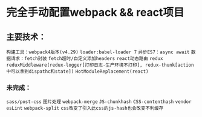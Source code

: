 # 完全手动配置webpack && react项目
## 主要技术：
```构建工具：webpack4版本(v4.29)```
```loader:babel-loader 7```
```异步ES7：async await```
```数据请求：fetch封装```
```fetch超时/自定义添加headers```
```react动态路由```
```redux```
```reduxMiddleware(redux-logger[打印日志-生产环境不打印], redux-thunk[action中可以拿到dispathc和state])```
```HotModuleReplacement(react)```
### 未完成：
```sass/post-css```
```图片处理```
```webpack-merge```
```JS-chunkhash```
```CSS-contenthash```
```vendor```
```esLint```
```webpack-split```
```css改变了引入此css的js-hash也会改变不利缓存```